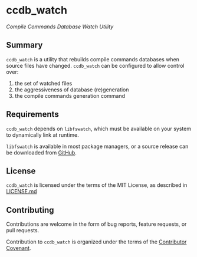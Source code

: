# ccdb_watch

*Compile Commands Database Watch Utility*

## Summary

`ccdb_watch` is a utility that rebuilds compile commands databases when source
files have changed. `ccdb_watch` can be configured to allow control over:

1. the set of watched files
1. the aggressiveness of database (re)generation
1. the compile commands generation command

## Requirements

`ccdb_watch` depends on `libfswatch`, which must be available on your system to
dynamically link at runtime.

`libfswatch` is available in most package managers, or a source release can be
downloaded from [GitHub](https://github.com/emcrisostomo/fswatch/releases).

## License

`ccdb_watch` is licensed under the terms of the MIT License, as described in
[LICENSE.md](LICENSE.md)

## Contributing

Contributions are welcome in the form of bug reports, feature requests, or pull
requests.

Contribution to `ccdb_watch` is organized under the terms of the [Contributor
Covenant](CONTRIBUTOR_COVENANT.md).
